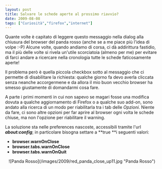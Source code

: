 ```yaml
---
layout: post
title: Salvare le schede aperte al prossimo riavvio?
date: 2009-08-08
tags: ["Curiosità","firefox","internet"]
---
```


Quante volte è capitato di leggere questo messaggio nella dialog alla chiusura del browser del panda rosso (anche se a me piace più l'idea di volpe :-P)
Alcune volte, quando andiamo di corsa, ci dà addirittura fastidio, ma il più delle volte si rivela un'utile scorciatoia (almeno per me) per evitare di farci andare a ricercare nella cronologia tutte le schede faticosamente aperte!

Il problema però è quella piccola checkbox sotto al messaggio che ci permette di disabilitare la richiesta: qualche giorno fa devo averla cliccata senza neanche accorgermene e da allora il mio buon vecchio browser ha smesso giustamente di domandarmi cosa fare.

A parte i primi momenti in cui non sapevo se magari fosse una modifica dovuta a qualche aggiornamento di Firefox o a qualche suo add-on, sono andato alla ricerca di un modo per riabilitarla tra i tab delle _Opzioni_. Niente da fare, ci sono altre opzioni per far aprire al browser ogni volta le schede chiuse, ma non l'opzione per riabilitare il warning.

La soluzione sta nelle preferences nascoste, accessibili tramite l'url _**about:config**_; in particolare bisogna settare a **true **i seguenti valori:

*   <span style="font-weight:bold;">browser.warnOnClose</span>
*   <span style="font-weight:bold;">browser.tabs.warnOnClose</span>
*   <span style="font-weight:bold;">browser.tabs.warnOnQuit
</span>

<div style="text-align:center">![Panda Rosso](/images/2009/red_panda_close_up11.jpg "Panda Rosso")</div>